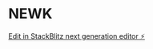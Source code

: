 # NEWK

[Edit in StackBlitz next generation editor ⚡️](https://stackblitz.com/~/github.com/VisionForgeAI/NEWK)